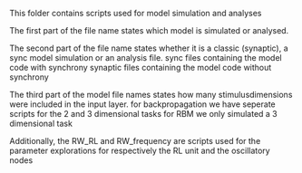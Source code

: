 This folder contains scripts used for model simulation and analyses

The first part of the file name states which model is simulated or analysed.

The second part of the file name states whether it is a classic (synaptic), a sync model simulation or an analysis file.
sync files containing the model code with synchrony
synaptic files containing the model code without synchrony

The third part of the model file names states how many stimulusdimensions were included in the input layer.
for backpropagation we have seperate scripts for the 2 and 3 dimensional tasks
for RBM we only simulated a 3 dimensional task

Additionally, the 
RW_RL and RW_frequency are scripts used for the parameter explorations 
for respectively the RL unit and the oscillatory nodes
